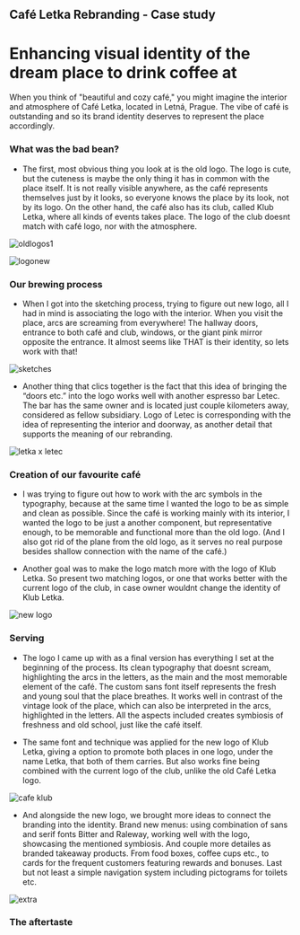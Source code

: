 ## Café Letka Rebranding - Case study
# Enhancing visual identity of the dream place to drink coffee at
When you think of "beautiful and cozy café," you might imagine the interior and atmosphere of Café Letka, located in Letná, Prague.
The vibe of café is outstanding and so its brand identity deserves to represent the place accordingly.

### What was the bad bean?
- The first, most obvious thing you look at is the old logo. The logo is cute, but the cuteness is maybe the only thing it has in common with the place itself. It is not really visible anywhere, as the café represents themselves just by it looks, so everyone knows the place by its look, not by its logo. On the other hand, the café also has its club, called Klub Letka, where all kinds of events takes place. The logo of the club doesnt match with café logo, nor with the atmosphere.

![oldlogos1](https://github.com/user-attachments/assets/96933ba5-3654-4c05-b2eb-9263b59c3888 "Old logos")

![logonew](https://github.com/user-attachments/assets/4f9eed84-a285-42a8-bd9a-87ebc1232d86 "New logo")





### Our brewing process
- When I got into the sketching process, trying to figure out new logo, all I had in mind is associating the logo with the interior. When you visit the place, arcs are screaming from everywhere! The hallway doors, entrance to both café and club, windows, or the giant pink mirror opposite the entrance. It almost seems like THAT is their identity, so lets work with that!

![sketches](https://github.com/user-attachments/assets/517b7104-34c2-46aa-81fa-31b7e088c7f1)



- Another thing that clics together is the fact that this idea of bringing the “doors etc.” into the logo works well with another espresso bar Letec. The bar has the same owner and is located just couple kilometers away, considered as fellow subsidiary. Logo of Letec is corresponding with the idea of representing the interior and doorway, as another detail that supports the meaning of our rebranding.

![letka x letec](https://github.com/user-attachments/assets/04aecb3c-ac6d-424d-9e6f-0d856bc65de7)



### Creation of our favourite café
- I was trying to figure out how to work with the arc symbols in the typography, because at the same time I wanted the logo to be as simple and clean as possible. Since the café is working mainly with its interior, I wanted the logo to be just a another component, but representative enough, to be memorable and functional more than the old logo. (And I also got rid of the plane from the old logo, as it serves no real purpose besides shallow connection with the name of the café.)

- Another goal was to make the logo match more with the logo of Klub Letka. So present two matching logos, or one that works better with the current logo of the club, in case owner wouldnt change the identity of Klub Letka.

![new logo](https://github.com/user-attachments/assets/1dc750f6-83e0-465c-968f-179b9d1f6396)



### Serving
- The logo I came up with as a final version has everything I set at the beginning of the process. Its clean typography that doesnt scream, highlighting the arcs in the letters, as the main and the most memorable element of the café. The custom sans font itself represents the fresh and young soul that the place breathes. It works well in contrast of the vintage look of the place, which can also be interpreted in the arcs, highlighted in the letters. All the aspects included creates symbiosis of freshness and old school, just like the café itself.

- The same font and technique was applied for the new logo of Klub Letka, giving a option to promote both places in one logo, under the name Letka, that both of them carries. But also works fine being combined with the current logo of the club, unlike the old Café Letka logo.

![cafe   klub](https://github.com/user-attachments/assets/3fa08554-95a9-4c56-a1fd-ca4399ee9d34)

- And alongside the new logo, we brought more ideas to connect the branding into the identity.  Brand new menus: using combination of sans and serif fonts Bitter and Raleway, working well with the logo, showcasing the mentioned symbiosis. And couple more detailes as branded takeaway products. From food boxes, coffee cups etc., to cards for the frequent customers featuring rewards and bonuses. Last but not least a simple navigation system including pictograms for toilets etc.

![extra](https://github.com/user-attachments/assets/fbfba5c6-35ee-4349-80f1-97d8afeddeb8)


### The aftertaste

